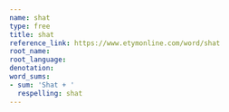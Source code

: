 ```yaml
---
name: shat
type: free
title: shat
reference_link: https://www.etymonline.com/word/shat
root_name: 
root_language: 
denotation: 
word_sums:
- sum: 'Shat + '
  respelling: shat
---
```

